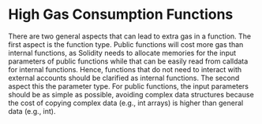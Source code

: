 # High Gas Consumption Functions

There are two general aspects that can lead to extra gas in a function. The first aspect is the function type. Public functions will cost more gas than internal functions, as Solidity needs to allocate memories for the input parameters of public functions while that can be easily read from calldata for internal functions. Hence, functions that do not need to interact with external accounts should be clarified as internal functions. The second aspect this the parameter type. For public functions, the input parameters should be as simple as possible, avoiding complex data structures because the cost of copying complex data (e.g., int arrays) is higher than general data (e.g., int).
